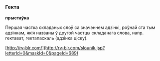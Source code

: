 ### Гекта
**прыстаўка**

Першая частка складаных слоў са значэннем адзінкі, роўнай ста тым адзінкам, якія названы ў другой частцы складанага слова, напр. гектават, гектапаскаль (адзінка ціску).

<a rel="author">[http://rv-blr.com/](http://rv-blr.com/slounik.jsp?letterId=0&maskId=0&pageId=689)</a>
